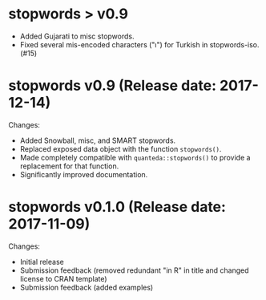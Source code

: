 stopwords > v0.9
==============
* Added Gujarati to misc stopwords.
* Fixed several mis-encoded characters ("ı") for Turkish in stopwords-iso. (#15)

stopwords v0.9 (Release date: 2017-12-14)
==============

Changes:
* Added Snowball, misc, and SMART stopwords.
* Replaced exposed data object with the function `stopwords()`.
* Made completely compatible with `quanteda::stopwords()` to provide a replacement for that function.
* Significantly improved documentation.


stopwords v0.1.0 (Release date: 2017-11-09)
==============

Changes:

* Initial release
* Submission feedback (removed redundant "in R" in title and changed license to CRAN template)
* Submission feedback (added examples)
